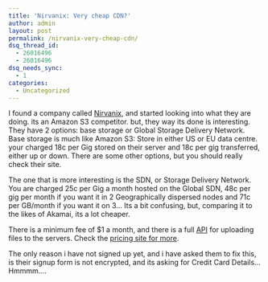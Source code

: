 ```yaml
---
title: 'Nirvanix: Very cheap CDN?'
author: admin
layout: post
permalink: /nirvanix-very-cheap-cdn/
dsq_thread_id:
  - 26016496
  - 26016496
dsq_needs_sync:
  - 1
categories:
  - Uncategorized
---
```

I found a company called [Nirvanix][1], and started looking into what they are doing. its an Amazon S3 competitor. but, they way its done is interesting. They have 2 options: base storage or Global Storage Delivery Network. Base storage is much like Amazon S3: Store in either US or EU data centre. your charged 18c per Gig stored on their server and 18c per gig transferred, either up or down. There are some other options, but you should really check their site. 

The one that is more interesting is the SDN, or Storage Delivery Network. You are charged 25c per Gig a month hosted on the Global SDN, 48c per gig per month if you want it in 2 Geographically dispersed nodes and 71c per GB/month if you want it on 3&#8230; Its a bit confusing, but, comparing it to the likes of Akamai, its a lot cheaper. 

There is a minimum fee of $1 a month, and there is a full [API][2] for uploading files to the servers. Check the [pricing site for more][3].

The only reason i have not signed up yet, and i have asked them to fix this, is their signup form is not encrypted, and its asking for Credit Card Details&#8230; Hmmmm&#8230;.

 [1]: http://www.nirvanix.com/
 [2]: http://developer.nirvanix.com/sitefiles/1000/API.html
 [3]: http://www.nirvanix.com/gettingStarted.aspx